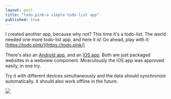 ```yaml
---
layout: post
title: "todo.pink—a simple todo-list app"
published: true
---
```


I created another app, because why not? This time it's a todo-list. The world needed one more todo-list app, and here it is! Go ahead, play with it: [https://todo.pink/](https://todo.pink/)

There's also an [Android app](https://play.google.com/store/apps/details?id=pink.todo.todo), and an [iOS app](https://itunes.apple.com/us/app/todo-pink/id1206960379). Both are just packaged websites in a webview component. Miraculously the iOS app was approved easily, in one try.

Try it with different devices simultaneously and the data should synchronize automatically. It should also work offline in the future.

![](https://cloud.githubusercontent.com/assets/433707/23155683/61d3ec4a-f81c-11e6-8aac-279d3636f3db.png)
